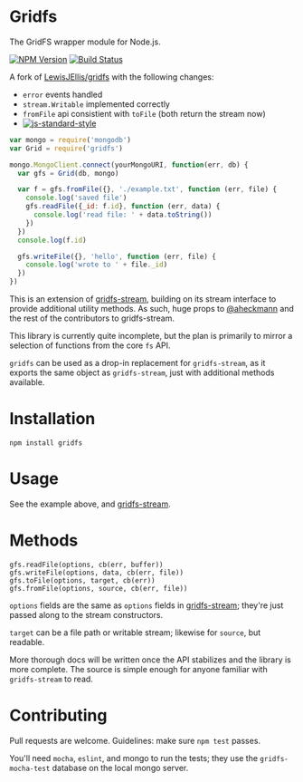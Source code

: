 # Gridfs
The GridFS wrapper module for Node.js.

  [![NPM Version][npm-image]][npm-url]
  [![Build Status][travis-image]][travis-url]

A fork of [LewisJEllis/gridfs](https://github.com/LewisJEllis/gridfs) with the following changes:

 * `error` events handled
 * `stream.Writable` implemented correctly
 * `fromFile` api consistient with `toFile` (both return the stream now)
 * [![js-standard-style](https://img.shields.io/badge/code%20style-standard-brightgreen.svg?style=flat)](https://github.com/feross/standard)


```javascript
var mongo = require('mongodb')
var Grid = require('gridfs')

mongo.MongoClient.connect(yourMongoURI, function(err, db) {
  var gfs = Grid(db, mongo)

  var f = gfs.fromFile({}, './example.txt', function (err, file) {
    console.log('saved file')
    gfs.readFile({_id: f.id}, function (err, data) {
      console.log('read file: ' + data.toString())
    })
  })
  console.log(f.id)

  gfs.writeFile({}, 'hello', function (err, file) {
    console.log('wrote to ' + file._id)
  })
})

```

This is an extension of [gridfs-stream](https://github.com/aheckmann/gridfs-stream), building on its stream interface to provide additional utility methods. As such, huge props to [@aheckmann](https://github.com/aheckmann) and the rest of the contributors to gridfs-stream.

This library is currently quite incomplete, but the plan is primarily to mirror a selection of functions from the core `fs` API.

`gridfs` can be used as a drop-in replacement for `gridfs-stream`, as it exports the same object as `gridfs-stream`, just with additional methods available.

# Installation
```
npm install gridfs
```

# Usage
See the example above, and [gridfs-stream](https://github.com/aheckmann/gridfs-stream).

# Methods
```
gfs.readFile(options, cb(err, buffer))
gfs.writeFile(options, data, cb(err, file))
gfs.toFile(options, target, cb(err))
gfs.fromFile(options, source, cb(err, file))
```
`options` fields are the same as `options` fields in [gridfs-stream](https://github.com/aheckmann/gridfs-stream); they're just passed along to the stream constructors.

`target` can be a file path or writable stream; likewise for `source`, but readable.

More thorough docs will be written once the API stabilizes and the library is more complete. The source is simple enough for anyone familiar with `gridfs-stream` to read.

# Contributing
Pull requests are welcome. Guidelines: make sure `npm test` passes.

You'll need `mocha`, `eslint`, and mongo to run the tests; they use the `gridfs-mocha-test` database on the local mongo server.

[npm-image]: https://img.shields.io/npm/v/gridfs.svg?style=flat
[npm-url]: https://www.npmjs.com/package/gridfs
[travis-image]: https://img.shields.io/travis/LewisJEllis/gridfs.svg?style=flat
[travis-url]: https://travis-ci.org/LewisJEllis/gridfs
